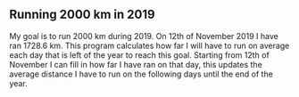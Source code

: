 ## Running 2000 km in 2019
My goal is to run 2000 km during 2019.
On 12th of November 2019 I have ran 1728.6 km.
This program calculates how far I will have to run on average each day that is left of the year to reach this goal.
Starting from 12th of November I can fill in how far I have ran on that day, this updates the average distance I have to run on the following days until the end of the year.
